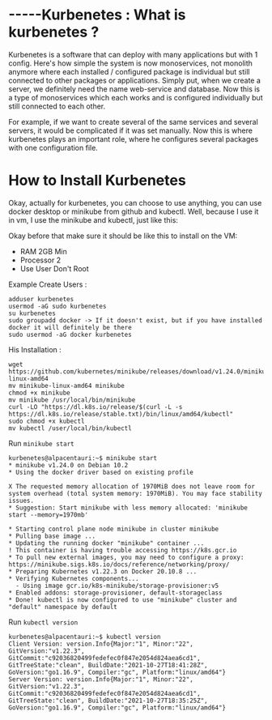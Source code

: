 -----Kurbenetes : What is kurbenetes ?
=================================
Kurbenetes is a software that can deploy with many applications but with 1 config. Here's how simple the system is now monoservices, not monolith anymore where each installed / configured package is individual but still connected to other packages or applications. Simply put, when we create a server, we definitely need the name web-service and database. Now this is a type of monoservices which each works and is configured individually but still connected to each other.

For example, if we want to create several of the same services and several servers, it would be complicated if it was set manually. Now this is where kurbenetes plays an important role, where he configures several packages with one configuration file.

How to Install Kurbenetes 
=========================
Okay, actually for kurbenetes, you can choose to use anything, you can use docker desktop or minikube from github and kubectl. Well, because I use it in vm, I use the minikube and kubectl, just like this:

Okay before that make sure it should be like this to install on the VM:
- RAM 2GB Min
- Processor 2
- Use User Don't Root

Example Create Users :
```console
adduser kurbenetes
usermod -aG sudo kurbenetes
su kurbenetes
sudo groupadd docker -> If it doesn't exist, but if you have installed docker it will definitely be there
sudo usermod -aG docker kurbenetes
```

His Installation :

```console
wget https://github.com/kubernetes/minikube/releases/download/v1.24.0/minikube-linux-amd64
mv minikube-linux-amd64 minikube
chmod +x minikube
mv minikube /usr/local/bin/minikube
curl -LO "https://dl.k8s.io/release/$(curl -L -s https://dl.k8s.io/release/stable.txt)/bin/linux/amd64/kubectl"
sudo chmod +x kubectl
mv kubectl /user/local/bin/kubectl
```

Run `minikube start`
```console
kurbenetes@alpacentauri:~$ minikube start
* minikube v1.24.0 on Debian 10.2
* Using the docker driver based on existing profile

X The requested memory allocation of 1970MiB does not leave room for system overhead (total system memory: 1970MiB). You may face stability issues.
* Suggestion: Start minikube with less memory allocated: 'minikube start --memory=1970mb'

* Starting control plane node minikube in cluster minikube
* Pulling base image ...
* Updating the running docker "minikube" container ...
! This container is having trouble accessing https://k8s.gcr.io
* To pull new external images, you may need to configure a proxy: https://minikube.sigs.k8s.io/docs/reference/networking/proxy/
* Preparing Kubernetes v1.22.3 on Docker 20.10.8 ...
* Verifying Kubernetes components...
  - Using image gcr.io/k8s-minikube/storage-provisioner:v5
* Enabled addons: storage-provisioner, default-storageclass
* Done! kubectl is now configured to use "minikube" cluster and "default" namespace by default
```

Run `kubectl version`
```console
kurbenetes@alpacentauri:~$ kubectl version
Client Version: version.Info{Major:"1", Minor:"22", GitVersion:"v1.22.3", GitCommit:"c92036820499fedefec0f847e2054d824aea6cd1", GitTreeState:"clean", BuildDate:"2021-10-27T18:41:28Z", GoVersion:"go1.16.9", Compiler:"gc", Platform:"linux/amd64"}
Server Version: version.Info{Major:"1", Minor:"22", GitVersion:"v1.22.3", GitCommit:"c92036820499fedefec0f847e2054d824aea6cd1", GitTreeState:"clean", BuildDate:"2021-10-27T18:35:25Z", GoVersion:"go1.16.9", Compiler:"gc", Platform:"linux/amd64"}
```
